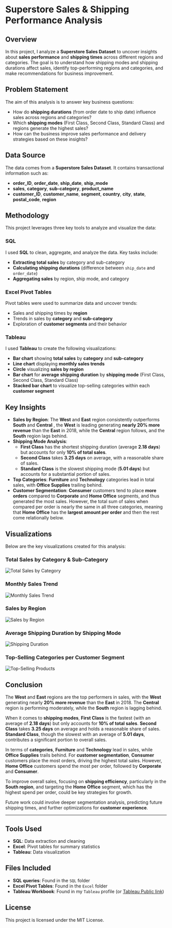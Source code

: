 # Superstore Sales & Shipping Performance Analysis

## Overview
In this project, I analyze a **Superstore Sales Dataset** to uncover insights about **sales performance** and **shipping times** across different regions and categories. The goal is to understand how shipping modes and shipping durations affect sales, identify top-performing regions and categories, and make recommendations for business improvement.

## Problem Statement
The aim of this analysis is to answer key business questions:
- How do **shipping durations** (from order date to ship date) influence sales across regions and categories?
- Which **shipping modes** (First Class, Second Class, Standard Class) and regions generate the highest sales?
- How can the business improve sales performance and delivery strategies based on these insights?

## Data Source
The data comes from a **Superstore Sales Dataset**. It contains transactional information such as:
- **order_ID**, **order_date**, **ship_date**, **ship_mode**
- **sales**, **category**, **sub-category**, **product_name**
- **customer_ID**, **customer_name**, **segment**, **country**, **city**, **state**, **postal_code**, **region**

## Methodology
This project leverages three key tools to analyze and visualize the data:

### SQL
I used **SQL** to clean, aggregate, and analyze the data. Key tasks include:
- **Extracting total sales** by category and sub-category
- **Calculating shipping durations** (difference between `ship_date` and `order_date`)
- **Aggregating sales** by region, ship mode, and category

### Excel Pivot Tables
Pivot tables were used to summarize data and uncover trends:
- Sales and shipping times by **region**
- Trends in sales by **category** and **sub-category**
- Exploration of **customer segments** and their behavior

### Tableau
I used **Tableau** to create the following visualizations:
- **Bar chart** showing **total sales** by **category** and **sub-category**
- **Line chart** displaying **monthly sales trends**
- **Circle** visualizing **sales by region**
- **Bar chart** for **average shipping duration** by **shipping mode** (First Class, Second Class, Standard Class)
- **Stacked bar chart** to visualize top-selling categories within each **customer segment**

## Key Insights
- **Sales by Region**: The **West** and **East** region consistently outperforms **South** and **Central** , the **West** is leading generating **nearly 20% more revenue** than the **East** in 2018, while the **Central** region follows, and the **South** region lags behind.
- **Shipping Mode Analysis**: 
  - **First Class** has the shortest shipping duration (average **2.18 days**) but accounts for only **10% of total sales**.
  - **Second Class** takes **3.25 days** on average, with a reasonable share of sales.
  - **Standard Class** is the slowest shipping mode (**5.01 days**) but accounts for a substantial portion of sales.
- **Top Categories**: **Furniture** and **Technology** categories lead in total sales, with **Office Supplies** trailing behind.
- **Customer Segmentation**: **Consumer** customers tend to place **more orders** compared to **Corporate** and **Home Office** segments, and thus generated the most sales. However, the total sum of sales when compared per order is nearly the same in all three categories, meaning that **Home Office** has the **largest amount per order** and then the rest come relationally below.

## Visualizations
Below are the key visualizations created for this analysis:

### Total Sales by Category & Sub-Category
![Total Sales by Category](https://public.tableau.com/app/profile/ahmed.ismail2514/viz/TotalSalesbyCategoryandSub-Category/TotalSalesbyCategoryandSub-Category)

### Monthly Sales Trend
![Monthly Sales Trend](https://public.tableau.com/app/profile/ahmed.ismail2514/viz/MonthlySalesTrend_17441120767350/MonthlySalesTrend)

### Sales by Region
![Sales by Region](https://public.tableau.com/app/profile/ahmed.ismail2514/viz/SalesbyRegionAccordingtoYears/SalesbyRegionAccordingtoYears?publish=yes)

### Average Shipping Duration by Shipping Mode
![Shipping Duration](https://public.tableau.com/app/profile/ahmed.ismail2514/viz/AverageShippingDurationperShipMode/AverageShippingDurationperShipMode?publish=yes)

### Top-Selling Categories per Customer Segment
![Top-Selling Products](https://public.tableau.com/app/profile/ahmed.ismail2514/viz/SalesbyCustomerSegment_17441121994430/SalesbyCustomerSegment?publish=yes)

## Conclusion
The **West** and **East** regions are the top performers in sales, with the **West** generating nearly **20% more revenue** than the **East** in 2018. The **Central** region is performing moderately, while the **South** region is lagging behind. 

When it comes to **shipping modes**, **First Class** is the fastest (with an average of **2.18 days**) but only accounts for **10% of total sales**. **Second Class** takes **3.25 days** on average and holds a reasonable share of sales. **Standard Class**, though the slowest with an average of **5.01 days**, contributes a significant portion to overall sales.

In terms of **categories**, **Furniture** and **Technology** lead in sales, while **Office Supplies** trails behind. For **customer segmentation**, **Consumer** customers place the most orders, driving the highest total sales. However, **Home Office** customers spend the most per order, followed by **Corporate** and **Consumer**.

To improve overall sales, focusing on **shipping efficiency**, particularly in the **South region**, and targeting the **Home Office** segment, which has the highest spend per order, could be key strategies for growth.


Future work could involve deeper segmentation analysis, predicting future shipping times, and further optimizations for **customer experience**.

---

## Tools Used
- **SQL**: Data extraction and cleaning
- **Excel**: Pivot tables for summary statistics
- **Tableau**: Data visualization

## Files Included
- **SQL queries**: Found in the `SQL` folder
- **Excel Pivot Tables**: Found in the `Excel` folder
- **Tableau Workbook**: Found in my `Tableau` profile (or [Tableau Public link](https://public.tableau.com/app/profile/ahmed.ismail2514/vizzes))

## License
This project is licensed under the MIT License.
